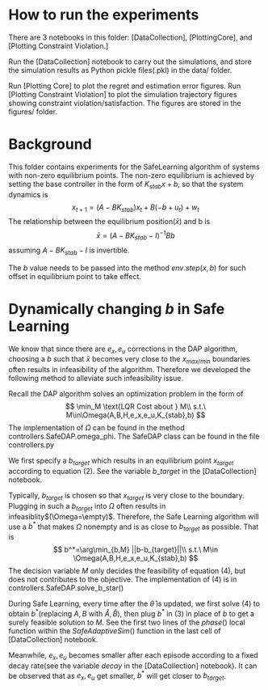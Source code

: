 # How to run the experiments

There are 3 notebooks in this folder: [DataCollection], [PlottingCore], and [Plotting Constraint Violation.]

Run the [DataCollection] notebook to carry out the simulations, and store the simulation results as Python pickle files(.pkl) in the data/ folder.

Run [Plotting Core] to plot the regret and estimation error figures. Run [Plotting Constraint Violation] to plot the simulation trajectory figures showing constraint violation/satisfaction. The figures are stored in the figures/ folder.



# Background

This folder contains experiments for the SafeLearning algorithm of systems with non-zero equilibrium points. The non-zero equilibrium is achieved by setting the base controller in the form of $K_{stab}x+b$, so that the system dynamics is
$$
x_{t+1} = (A-BK_{stab})x_{t}+B(-b+u_t)+w_t
$$
The relationship between the equilibrium position($\bar{x}$) and b is
$$
\bar{x} = (A-BK_{stab}-I)^{-1}Bb
$$
 assuming $A-BK_{stab}-I$ is invertible.

The $b$ value needs to be passed into the method $env.step(x,b)$ for such offset in equilibrium point to take effect.

# Dynamically changing $b$ in Safe Learning

We know that since there are $e_x,e_u$ corrections in the DAP algorithm, choosing a $b$ such that $\bar{x}$ becomes very close to the $x_{max/min}$ boundaries often results in infeasibility of the algorithm. Therefore we developed the following method to alleviate such infeasibility issue.

Recall the DAP algorithm solves an optimization problem in the form of
$$
\min_M \text{LQR Cost about } M\\
s.t.\ M\in\Omega(A,B,H,e_x,e_u,K_{stab},b)
$$
The implementation of $\Omega$ can be found in the method controllers.SafeDAP.omega_phi. The SafeDAP class can be found in the file controllers.py

We first specify a $b_{target}$ which results in an equilibrium point $x_{target}$ according to equation (2). See the variable $b\_target$ in the [DataCollection] notebook. 

Typically, $b_{target}$ is chosen so that $x_{target}$ is very close to the boundary. Plugging in such a $b_{target}$ into $\Omega$ often results in infeasiblity$(\Omega=\empty)$. Therefore, the Safe Learning algorithm will use a $b^*$ that makes $\Omega$ nonempty and is as close to $b_{target}$ as possible. That is
$$
b^*=\arg\min_{b,M} ||b-b_{target}||\\
s.t.\ M\in \Omega(A,B,H,e_x,e_u,K_{stab},b)
$$
The decision variable $M$ only decides the feasibility of equation (4), but does not contributes to the objective. The implementation of (4) is in controllers.SafeDAP.solve_b_star()

During Safe Learning, every time after the $\hat{\theta}$ is updated, we first solve (4) to obtain $b^*$(replacing $A,B$ with $\hat{A},\hat{B}$), then plug $b^*$ in (3) in place of $b$ to get a surely feasible solution to $M$. See the first two lines of the $phase()$ local function within the $SafeAdaptiveSim()$ function in the last cell of [DataCollection] notebook.

Meanwhile, $e_x,e_u$ becomes smaller after each episode according to a fixed decay rate(see the variable $decay$ in the [DataCollection] notebook). It can be observed that as $e_x,e_u$ get smaller, $b^*$ will get closer to $b_{target}$.


